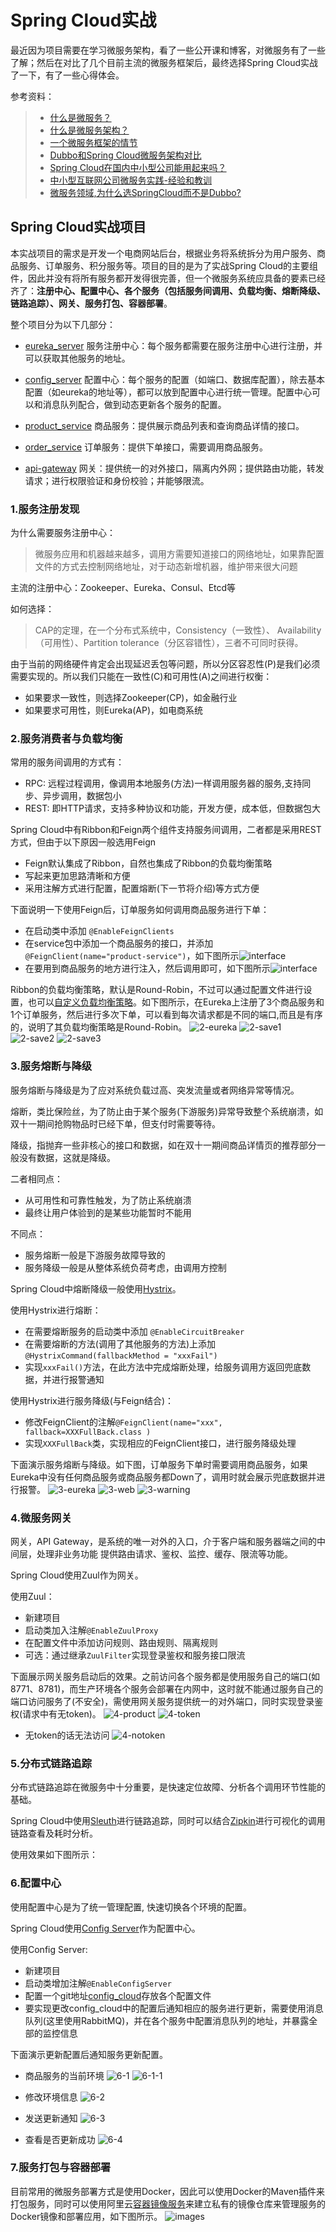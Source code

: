# Spring Cloud实战
  最近因为项目需要在学习微服务架构，看了一些公开课和博客，对微服务有了一些了解；然后在对比了几个目前主流的微服务框架后，最终选择Spring Cloud实战了一下，有了一些心得体会。
  
  参考资料：
  >* [什么是微服务？](https://www.sohu.com/a/221400925_100039689)
  >* [什么是微服务架构？](https://www.zhihu.com/question/65502802?sort=created)
  >* [一个微服务框架的情节](https://www.jianshu.com/p/ff24b87316d3)
  >* [Dubbo和Spring Cloud微服务架构对比](https://blog.csdn.net/zhangweiwei2020/article/details/78646252)
  >* [Spring Cloud在国内中小型公司能用起来吗？](https://mp.weixin.qq.com/s?__biz=MzI4NDY5Mjc1Mg==&mid=2247483976&idx=1&sn=8772578e5c096e0da99b32f3f005e05a&scene=21#wechat_redirect)
  >* [中小型互联网公司微服务实践-经验和教训](https://mp.weixin.qq.com/s?__biz=MzI4NDY5Mjc1Mg==&mid=2247484078&idx=1&sn=7e0eeb1865ec2d7af3dc42f14d0ea324&chksm=ebf6dad1dc8153c7d74f4e221a4bcd8a76be3d269d27f4537d891b6a0f79a7344c08134fc137&scene=21#wechat_redirect)
  >* [微服务领域,为什么选SpringCloud而不是Dubbo?](https://blog.csdn.net/whusj/article/details/80709793)


## Spring Cloud实战项目

  本实战项目的需求是开发一个电商网站后台，根据业务将系统拆分为用户服务、商品服务、订单服务、积分服务等。项目的目的是为了实战Spring Cloud的主要组件，因此并没有将所有服务都开发得很完善，但一个微服务系统应具备的要素已经齐了：**注册中心、配置中心、各个服务（包括服务间调用、负载均衡、熔断降级、链路追踪）、网关、服务打包、容器部署**。
  
  整个项目分为以下几部分：
  
  - [eureka_server](https://github.com/pwalan/eureka_server.git) 服务注册中心：每个服务都需要在服务注册中心进行注册，并可以获取其他服务的地址。
  
  - [config_server](https://github.com/pwalan/config-server.git) 配置中心：每个服务的配置（如端口、数据库配置），除去基本配置（如eureka的地址等），都可以放到配置中心进行统一管理。配置中心可以和消息队列配合，做到动态更新各个服务的配置。
  
  - [product_service](https://github.com/pwalan/product_service.git) 商品服务：提供展示商品列表和查询商品详情的接口。
  
  - [order_service](https://github.com/pwalan/order_service.git) 订单服务：提供下单接口，需要调用商品服务。
  
  - [api-gateway](https://github.com/pwalan/api-gateway.git) 网关：提供统一的对外接口，隔离内外网；提供路由功能，转发请求；进行权限验证和身份校验；并能够限流。
  
### 1.服务注册发现
为什么需要服务注册中心：
> 微服务应用和机器越来越多，调用方需要知道接口的网络地址，如果靠配置文件的方式去控制网络地址，对于动态新增机器，维护带来很大问题

主流的注册中心：Zookeeper、Eureka、Consul、Etcd等

如何选择：
> CAP的定理，在一个分布式系统中，Consistency（一致性）、 Availability（可用性）、Partition tolerance（分区容错性），三者不可同时获得。

由于当前的网络硬件肯定会出现延迟丢包等问题，所以分区容忍性(P)是我们必须需要实现的。所以我们只能在一致性(C)和可用性(A)之间进行权衡：
* 如果要求一致性，则选择Zookeeper(CP)，如金融行业
* 如果要求可用性，则Eureka(AP)，如电商系统

### 2.服务消费者与负载均衡
常用的服务间调用的方式有：
* RPC: 远程过程调用，像调用本地服务(方法)一样调用服务器的服务,支持同步、异步调用，数据包小
* REST: 即HTTP请求，支持多种协议和功能，开发方便，成本低，但数据包大

Spring Cloud中有Ribbon和Feign两个组件支持服务间调用，二者都是采用REST方式，但由于以下原因一般选用Feign
* Feign默认集成了Ribbon，自然也集成了Ribbon的负载均衡策略
* 写起来更加思路清晰和方便
* 采用注解方式进行配置，配置熔断(下一节将介绍)等方式方便

下面说明一下使用Feign后，订单服务如何调用商品服务进行下单：
* 在启动类中添加 ```@EnableFeignClients```
* 在service包中添加一个商品服务的接口，并添加```@FeignClient(name="product-service")```，如下图所示![interface](material/2-interface.png)
* 在要用到商品服务的地方进行注入，然后调用即可，如下图所示![interface](material/2-autowired.png)

Ribbon的负载均衡策略，默认是Round-Robin，不过可以通过配置文件进行设置，也可以[自定义负载均衡策略](http://cloud.spring.io/spring-cloud-static/Finchley.RELEASE/single/spring-cloud.html#_customizing_the_ribbon_client_by_setting_properties)。如下图所示，在Eureka上注册了3个商品服务和1个订单服务，然后进行多次下单，可以看到每次请求都是不同的端口,而且是有序的，说明了其负载均衡策略是Round-Robin。
![2-eureka](material/2-eureka.png)
![2-save1](material/2-save1.png)
![2-save2](material/2-save2.png)
![2-save3](material/2-save3.png)


### 3.服务熔断与降级
服务熔断与降级是为了应对系统负载过高、突发流量或者网络异常等情况。

熔断，类比保险丝，为了防止由于某个服务(下游服务)异常导致整个系统崩溃，如双十一期间抢购物品时已经下单，但支付时需要等待。

降级，指抛弃一些非核心的接口和数据，如在双十一期间商品详情页的推荐部分一般没有数据，这就是降级。

二者相同点：
* 从可用性和可靠性触发，为了防止系统崩溃
* 最终让用户体验到的是某些功能暂时不能用

不同点：
* 服务熔断一般是下游服务故障导致的
* 服务降级一般是从整体系统负荷考虑，由调用方控制

Spring Cloud中熔断降级一般使用[Hystrix](https://github.com/Netflix/Hystrix)。

使用Hystrix进行熔断：
* 在需要熔断服务的启动类中添加 ```@EnableCircuitBreaker```
* 在需要熔断的方法(调用了其他服务的方法)上添加```@HystrixCommand(fallbackMethod = "xxxFail")```
* 实现```xxxFail()```方法，在此方法中完成熔断处理，给服务调用方返回兜底数据，并进行报警通知

使用Hystrix进行服务降级(与Feign结合)：
* 修改FeignClient的注解```@FeignClient(name="xxx", fallback=XXXFullBack.class )```
* 实现```XXXFullBack```类，实现相应的FeignClient接口，进行服务降级处理

下面演示服务熔断与降级。如下图，订单服务下单时需要调用商品服务，如果Eureka中没有任何商品服务或商品服务都Down了，调用时就会展示兜底数据并进行报警。
![3-eureka](material/3-eureka.png)
![3-web](material/3-web.png)
![3-warning](material/3-warning.png)


### 4.微服务网关
网关，API Gateway，是系统的唯一对外的入口，介于客户端和服务器端之间的中间层，处理非业务功能 提供路由请求、鉴权、监控、缓存、限流等功能。

Spring Cloud使用Zuul作为网关。

使用Zuul：
* 新建项目
* 启动类加入注解```@EnableZuulProxy```
* 在配置文件中添加访问规则、路由规则、隔离规则
* 可选：通过继承```ZuulFilter```实现登录鉴权和服务接口限流

下面展示网关服务启动后的效果。之前访问各个服务都是使用服务自己的端口(如8771、8781)，而生产环境各个服务会部署在内网中，这时就不能通过服务自己的端口访问服务了(不安全)，需使用网关服务提供统一的对外端口，同时实现登录鉴权(请求中有无token)。
![4-product](material/4-product.png)
![4-token](material/4-token.png)
* 无token的话无法访问
![4-notoken](material/4-notoken.png)

### 5.分布式链路追踪
分布式链路追踪在微服务中十分重要，是快速定位故障、分析各个调用环节性能的基础。

Spring Cloud中使用[Sleuth](http://cloud.spring.io/spring-cloud-static/Finchley.SR1/single/spring-cloud.html#sleuth-adding-project)进行链路追踪，同时可以结合[Zipkin](https://zipkin.io/)进行可视化的调用链路查看及耗时分析。

使用效果如下图所示：

### 6.配置中心
使用配置中心是为了统一管理配置, 快速切换各个环境的配置。

Spring Cloud使用[Config Server](http://cloud.spring.io/spring-cloud-config/)作为配置中心。

使用Config Server:
* 新建项目
* 启动类增加注解```@EnableConfigServer```
* 配置一个git地址[config_cloud](https://gitee.com/pwalan/config_cloud.git)存放各个配置文件
* 要实现更改config_cloud中的配置后通知相应的服务进行更新，需要使用消息队列(这里使用RabbitMQ)，并在各个服务中配置消息队列的地址，并暴露全部的监控信息

下面演示更新配置后通知服务更新配置。
* 商品服务的当前环境
![6-1](material/6-1.png)
![6-1-1](material/6-1-1.png)

* 修改环境信息
![6-2](material/6-2.png)

* 发送更新通知
![6-3](material/6-3.png)

* 查看是否更新成功
![6-4](material/6-4.png)

### 7.服务打包与容器部署
目前常用的微服务部署方式是使用Docker，因此可以使用Docker的Maven插件来打包服务，同时可以使用阿里云[容器镜像服务](https://www.aliyun.com/product/acr)来建立私有的镜像仓库来管理服务的Docker镜像和部署应用，如下图所示。
![images](material/8-repository.png)
